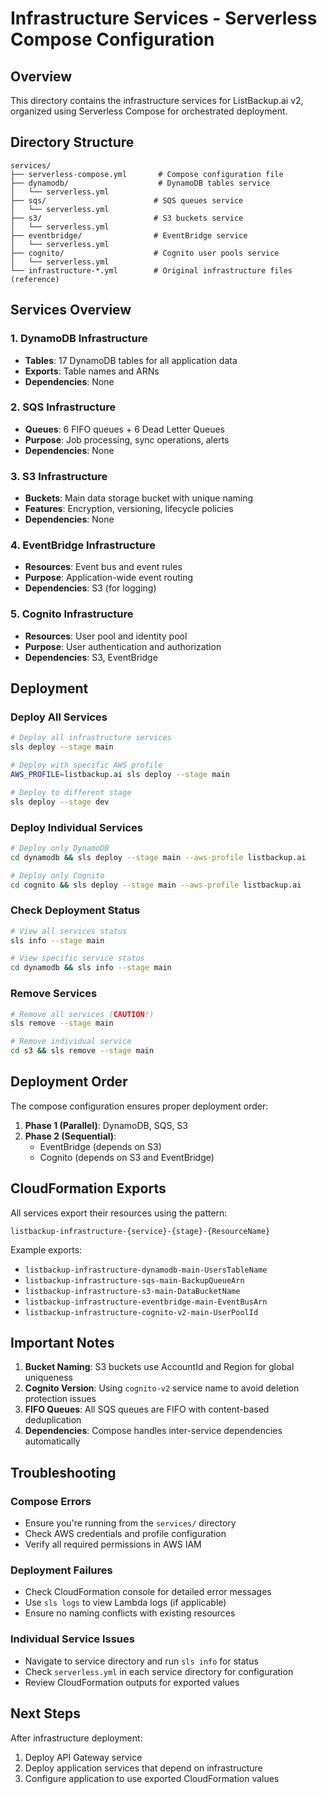# Infrastructure Services - Serverless Compose Configuration

## Overview

This directory contains the infrastructure services for ListBackup.ai v2, organized using Serverless Compose for orchestrated deployment.

## Directory Structure

```
services/
├── serverless-compose.yml       # Compose configuration file
├── dynamodb/                    # DynamoDB tables service
│   └── serverless.yml
├── sqs/                        # SQS queues service
│   └── serverless.yml
├── s3/                         # S3 buckets service
│   └── serverless.yml
├── eventbridge/                # EventBridge service
│   └── serverless.yml
├── cognito/                    # Cognito user pools service
│   └── serverless.yml
└── infrastructure-*.yml        # Original infrastructure files (reference)
```

## Services Overview

### 1. DynamoDB Infrastructure
- **Tables**: 17 DynamoDB tables for all application data
- **Exports**: Table names and ARNs
- **Dependencies**: None

### 2. SQS Infrastructure
- **Queues**: 6 FIFO queues + 6 Dead Letter Queues
- **Purpose**: Job processing, sync operations, alerts
- **Dependencies**: None

### 3. S3 Infrastructure
- **Buckets**: Main data storage bucket with unique naming
- **Features**: Encryption, versioning, lifecycle policies
- **Dependencies**: None

### 4. EventBridge Infrastructure
- **Resources**: Event bus and event rules
- **Purpose**: Application-wide event routing
- **Dependencies**: S3 (for logging)

### 5. Cognito Infrastructure
- **Resources**: User pool and identity pool
- **Purpose**: User authentication and authorization
- **Dependencies**: S3, EventBridge

## Deployment

### Deploy All Services
```bash
# Deploy all infrastructure services
sls deploy --stage main

# Deploy with specific AWS profile
AWS_PROFILE=listbackup.ai sls deploy --stage main

# Deploy to different stage
sls deploy --stage dev
```

### Deploy Individual Services
```bash
# Deploy only DynamoDB
cd dynamodb && sls deploy --stage main --aws-profile listbackup.ai

# Deploy only Cognito
cd cognito && sls deploy --stage main --aws-profile listbackup.ai
```

### Check Deployment Status
```bash
# View all services status
sls info --stage main

# View specific service status
cd dynamodb && sls info --stage main
```

### Remove Services
```bash
# Remove all services (CAUTION!)
sls remove --stage main

# Remove individual service
cd s3 && sls remove --stage main
```

## Deployment Order

The compose configuration ensures proper deployment order:

1. **Phase 1 (Parallel)**: DynamoDB, SQS, S3
2. **Phase 2 (Sequential)**: 
   - EventBridge (depends on S3)
   - Cognito (depends on S3 and EventBridge)

## CloudFormation Exports

All services export their resources using the pattern:
```
listbackup-infrastructure-{service}-{stage}-{ResourceName}
```

Example exports:
- `listbackup-infrastructure-dynamodb-main-UsersTableName`
- `listbackup-infrastructure-sqs-main-BackupQueueArn`
- `listbackup-infrastructure-s3-main-DataBucketName`
- `listbackup-infrastructure-eventbridge-main-EventBusArn`
- `listbackup-infrastructure-cognito-v2-main-UserPoolId`

## Important Notes

1. **Bucket Naming**: S3 buckets use AccountId and Region for global uniqueness
2. **Cognito Version**: Using `cognito-v2` service name to avoid deletion protection issues
3. **FIFO Queues**: All SQS queues are FIFO with content-based deduplication
4. **Dependencies**: Compose handles inter-service dependencies automatically

## Troubleshooting

### Compose Errors
- Ensure you're running from the `services/` directory
- Check AWS credentials and profile configuration
- Verify all required permissions in AWS IAM

### Deployment Failures
- Check CloudFormation console for detailed error messages
- Use `sls logs` to view Lambda logs (if applicable)
- Ensure no naming conflicts with existing resources

### Individual Service Issues
- Navigate to service directory and run `sls info` for status
- Check `serverless.yml` in each service directory for configuration
- Review CloudFormation outputs for exported values

## Next Steps

After infrastructure deployment:
1. Deploy API Gateway service
2. Deploy application services that depend on infrastructure
3. Configure application to use exported CloudFormation values